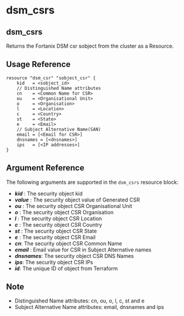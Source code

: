 # dsm\_csrs

## dsm\_csrs

Returns the Fortanix DSM csr sobject from the cluster as a Resource.

## Usage Reference

```
resource "dsm_csr" "sobject_csr" {
    kid   = <sobject_id>
    // Distinguished Name attributes
    cn    = <Common Name for CSR>
    ou    = <Organisational Unit>
    o     = <Organisation>
    l     = <Location>
    c     = <Country>
    st    = <State>
    e     = <Email>
    // Subject Alternative Name(SAN) 
    email = [<Email for CSR>]    
    dnsnames = [<dnsnames>]
    ips   = [<IP addresses>]
}
```

## Argument Reference

The following arguments are supported in the `dsm_csrs` resource block:

* _**kid**_ : The security object kid
* _**value**_ : The security object value of Generated CSR
* _**ou**_ : The security object CSR Organisational Unit
* _**o**_ : The security object CSR Organisation
* _**l**_ : The security object CSR Location
* _**c**_ : The security object CSR Country
* _**st**_ :  The security object CSR State
* _**e**_ : The security object CSR Email
* _**cn**_: The security object CSR Common Name
* _**email**_ : Email value for CSR in Subject Alternative names
* _**dnsnames**_: The security object CSR DNS Names
* _**ips**_: The security object CSR IPs
* _**id**_: The unique ID of object from Terraform

## Note
* Distinguished Name attributes: cn, ou, o, l, c, st and e
* Subject Alternative Name attributes: email, dnsnames and ips